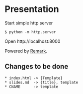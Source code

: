 # Presentation

Start simple http server

    $ python -m http.server

Open http://localhost:8000

Powered by [Remark](https://remarkjs.com).

## Changes to be done

    * index.html -> {Template}
    * slides.md  -> {title}, template
    * CNAME      -> template

